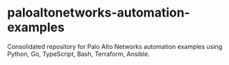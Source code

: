 # paloaltonetworks-automation-examples
Consolidated repository for Palo Alto Networks automation examples using Python, Go, TypeScript, Bash, Terraform, Ansible.
